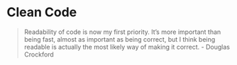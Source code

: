 # Clean Code

> Readability of code is now my first priority. It’s more important than being fast, almost as important as being correct, but I think being readable is actually the most likely way of making it correct. - Douglas Crockford
